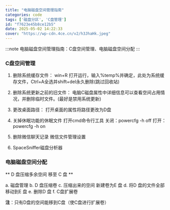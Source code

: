```yaml
---
title: "电脑磁盘空间管理指南"
categories: code
tags: ['磁盘分区', 'C盘管理']
id: "f7623e45b8ce12b5"
date: 2025-05-02 14:22:33
cover: "https://wp-cdn.4ce.cn/v2/h3JhaHk.jpeg"
---
```


:::note
电脑磁盘空间管理指南：C盘空间管理、电脑磁盘空间分配
:::

### C盘空间管理

1. 删除系统缓存文件：
    win+R 打开运行，输入%temp%并确定，此处为系统缓存文件，Ctrl+A全选并shift+del永久删除(跳过回收站)

2. 删除系统更新之前的旧文件：
    电脑C磁盘属性中详细信息可以查看空间占用情况，并删除临时文件。(最好是禁用系统更新)

3. 更改桌面路径：
    打开桌面的属性将路径更改为D盘

4. 关掉休眠功能的休眠文件
    打开cmd命令行工具
    关闭：powercfg -h off
    打开：powercfg -h on

5. 删除微信聊天记录
    微信文件管理设置

6. SpaceSniffer磁盘分析器

### 电脑磁盘空间分配

** D 盘压缩多余空间 移至 C 盘 **

a. 磁盘管理
b. D 盘压缩卷
c. 压缩出来的空间 新建卷为E 盘
d. 将D 盘的文件全部移动到E 盘
e. 删除D 盘
f. C盘扩展卷

**注**：只有D盘的空间能移到C盘（使C盘进行扩展卷）